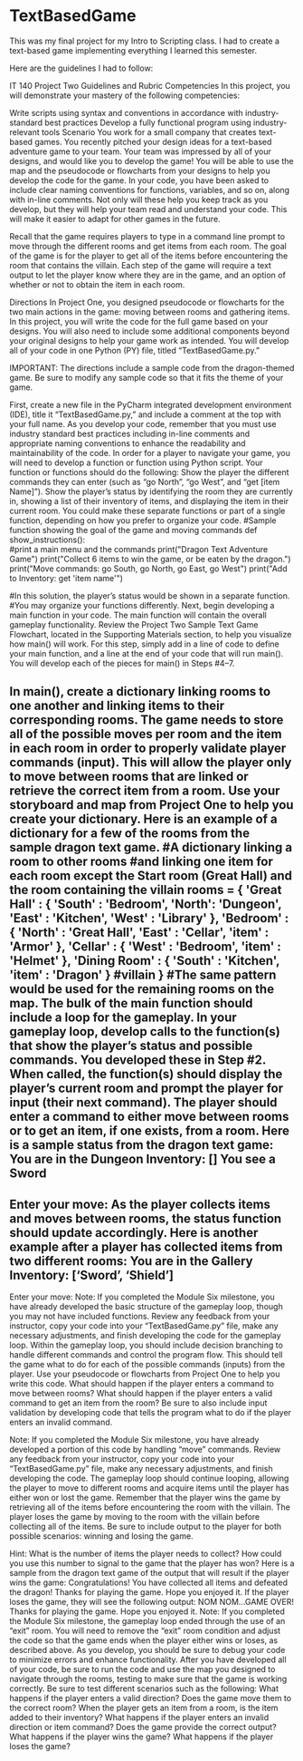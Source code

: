 # TextBasedGame
This was my final project for my Intro to Scripting class. I had to create a text-based game implementing everything I learned this semester.

Here are the guidelines I had to follow:

IT 140 Project Two Guidelines and Rubric
Competencies
In this project, you will demonstrate your mastery of the following competencies:

Write scripts using syntax and conventions in accordance with industry-standard best practices
Develop a fully functional program using industry-relevant tools
Scenario
You work for a small company that creates text-based games. You recently pitched your design ideas for a text-based adventure game to your team. Your team was impressed by all of your designs, and would like you to develop the game! You will be able to use the map and the pseudocode or flowcharts from your designs to help you develop the code for the game. In your code, you have been asked to include clear naming conventions for functions, variables, and so on, along with in-line comments. Not only will these help you keep track as you develop, but they will help your team read and understand your code. This will make it easier to adapt for other games in the future.

Recall that the game requires players to type in a command line prompt to move through the different rooms and get items from each room. The goal of the game is for the player to get all of the items before encountering the room that contains the villain. Each step of the game will require a text output to let the player know where they are in the game, and an option of whether or not to obtain the item in each room.

Directions
In Project One, you designed pseudocode or flowcharts for the two main actions in the game: moving between rooms and gathering items. In this project, you will write the code for the full game based on your designs. You will also need to include some additional components beyond your original designs to help your game work as intended. You will develop all of your code in one Python (PY) file, titled “TextBasedGame.py.”

IMPORTANT: The directions include a sample code from the dragon-themed game. Be sure to modify any sample code so that it fits the theme of your game.

First, create a new file in the PyCharm integrated development environment (IDE), title it “TextBasedGame.py,” and include a comment at the top with your full name. As you develop your code, remember that you must use industry standard best practices including in-line comments and appropriate naming conventions to enhance the readability and maintainability of the code.
In order for a player to navigate your game, you will need to develop a function or function using Python script. Your function or functions should do the following:
Show the player the different commands they can enter (such as “go North”, “go West”, and “get [item Name]”).
Show the player’s status by identifying the room they are currently in, showing a list of their inventory of items, and displaying the item in their current room.
You could make these separate functions or part of a single function, depending on how you prefer to organize your code. 
#Sample function showing the goal of the game and moving commands
def show_instructions():  
   #print a main menu and the commands
   print("Dragon Text Adventure Game")
   print("Collect 6 items to win the game, or be eaten by the dragon.")
   print("Move commands: go South, go North, go East, go West")
   print("Add to Inventory: get 'item name'")

#In this solution, the player’s status would be shown in a separate function.
#You may organize your functions differently.
Next, begin developing a main function in your code. The main function will contain the overall gameplay functionality. Review the Project Two Sample Text Game Flowchart, located in the Supporting Materials section, to help you visualize how main() will work.
For this step, simply add in a line of code to define your main function, and a line at the end of your code that will run main(). You will develop each of the pieces for main() in Steps #4–7.

In main(), create a dictionary linking rooms to one another and linking items to their corresponding rooms. The game needs to store all of the possible moves per room and the item in each room in order to properly validate player commands (input). This will allow the player only to move between rooms that are linked or retrieve the correct item from a room. Use your storyboard and map from Project One to help you create your dictionary.
Here is an example of a dictionary for a few of the rooms from the sample dragon text game.
#A dictionary linking a room to other rooms
#and linking one item for each room except the Start room (Great Hall) and the room containing the villain
rooms = {
   'Great Hall' : { 'South' : 'Bedroom', 'North': 'Dungeon', 'East' : 'Kitchen', 'West' : 'Library' },
   'Bedroom' : { 'North' : 'Great Hall', 'East' : 'Cellar', 'item' : 'Armor' },
   'Cellar' : { 'West' : 'Bedroom', 'item' : 'Helmet' },
   'Dining Room' : { 'South' : 'Kitchen', 'item' : 'Dragon' } #villain
}
#The same pattern would be used for the remaining rooms on the map.
The bulk of the main function should include a loop for the gameplay. In your gameplay loop, develop calls to the function(s) that show the player’s status and possible commands. You developed these in Step #2. When called, the function(s) should display the player’s current room and prompt the player for input (their next command). The player should enter a command to either move between rooms or to get an item, if one exists, from a room.
Here is a sample status from the dragon text game:
   You are in the Dungeon
   Inventory: []
   You see a Sword
   ----------------------
   Enter your move:
As the player collects items and moves between rooms, the status function should update accordingly. Here is another example after a player has collected items from two different rooms:
   You are in the Gallery
   Inventory: [‘Sword’, ‘Shield’]
   --------------
   Enter your move:
Note: If you completed the Module Six milestone, you have already developed the basic structure of the gameplay loop, though you may not have included functions. Review any feedback from your instructor, copy your code into your “TextBasedGame.py” file, make any necessary adjustments, and finish developing the code for the gameplay loop.
Within the gameplay loop, you should include decision branching to handle different commands and control the program flow. This should tell the game what to do for each of the possible commands (inputs) from the player. Use your pseudocode or flowcharts from Project One to help you write this code.
What should happen if the player enters a command to move between rooms?
What should happen if the player enters a valid command to get an item from the room?
Be sure to also include input validation by developing code that tells the program what to do if the player enters an invalid command.

Note: If you completed the Module Six milestone, you have already developed a portion of this code by handling “move” commands. Review any feedback from your instructor, copy your code into your “TextBasedGame.py” file, make any necessary adjustments, and finish developing the code.
The gameplay loop should continue looping, allowing the player to move to different rooms and acquire items until the player has either won or lost the game. Remember that the player wins the game by retrieving all of the items before encountering the room with the villain. The player loses the game by moving to the room with the villain before collecting all of the items. Be sure to include output to the player for both possible scenarios: winning and losing the game.

Hint: What is the number of items the player needs to collect? How could you use this number to signal to the game that the player has won? 
Here is a sample from the dragon text game of the output that will result if the player wins the game:
   Congratulations! You have collected all items and defeated the dragon!
   Thanks for playing the game. Hope you enjoyed it. 
If the player loses the game, they will see the following output:
   NOM NOM...GAME OVER!
   Thanks for playing the game. Hope you enjoyed it.
Note: If you completed the Module Six milestone, the gameplay loop ended through the use of an “exit” room. You will need to remove the “exit” room condition and adjust the code so that the game ends when the player either wins or loses, as described above.
As you develop, you should be sure to debug your code to minimize errors and enhance functionality. After you have developed all of your code, be sure to run the code and use the map you designed to navigate through the rooms, testing to make sure that the game is working correctly. Be sure to test different scenarios such as the following:
What happens if the player enters a valid direction? Does the game move them to the correct room?
When the player gets an item from a room, is the item added to their inventory?
What happens if the player enters an invalid direction or item command? Does the game provide the correct output?
What happens if the player wins the game? What happens if the player loses the game?

